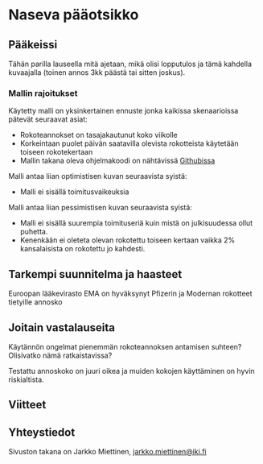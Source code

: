 # Naseva pääotsikko

## Pääkeissi

Tähän parilla lauseella mitä ajetaan, mikä olisi lopputulos
ja tämä kahdella kuvaajalla (toinen annos 3kk päästä tai sitten joskus).

### Mallin rajoitukset
Käytetty malli on yksinkertainen ennuste jonka kaikissa skenaarioissa pätevät seuraavat asiat:
- Rokoteannokset on tasajakautunut koko viikolle
- Korkeintaan puolet päivän saatavilla olevista rokotteista käytetään toiseen rokotekertaan
- Mallin takana oleva ohjelmakoodi on nähtävissä [Githubissa](https://github.com/jmiettinen/nopearokotus)

Malli antaa liian optimistisen kuvan seuraavista syistä:
- Malli ei sisällä toimitusvaikeuksia

Malli antaa liian pessimistisen kuvan seuraavista syistä:
- Malli ei sisällä suurempia toimituseriä kuin mistä on julkisuudessa ollut puhetta.
- Kenenkään ei oleteta olevan rokotettu toiseen kertaan vaikka 2% kansalaisista on rokotettu jo kahdesti.

## Tarkempi suunnitelma ja haasteet

Euroopan lääkevirasto EMA on hyväksynyt Pfizerin ja Modernan rokotteet tietyille annosko

## Joitain vastalauseita

Käytännön ongelmat pienemmän rokoteannoksen antamisen suhteen? Olisivatko nämä ratkaistavissa?

Testattu annoskoko on juuri oikea ja muiden kokojen käyttäminen on hyvin riskialtista.

## Viitteet

## Yhteystiedot
Sivuston takana on Jarkko Miettinen,
jarkko.miettinen@iki.fi
